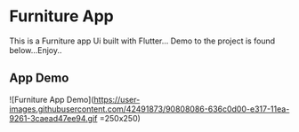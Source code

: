 # Furniture App

This is a Furniture app Ui  built with Flutter... Demo to the project is found below...Enjoy..


## App Demo
![Furniture App Demo](https://user-images.githubusercontent.com/42491873/90808086-636c0d00-e317-11ea-9261-3caead47ee94.gif =250x250)
